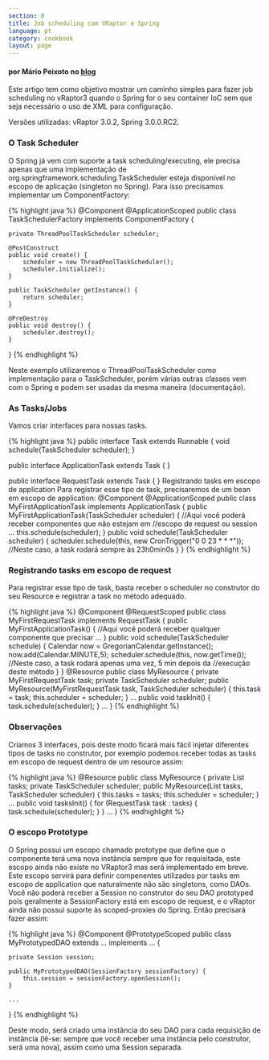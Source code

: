 ```yaml
---
section: 8
title: Job scheduling com VRaptor e Spring
language: pt
category: cookbook
layout: page
---
```


<h4>por Mário Peixoto no <a href="http://mariopeixoto.wordpress.com/2009/11/17/job-scheduling-com-vraptor3-e-spring3/">blog</a></h4>

Este artigo tem como objetivo mostrar um caminho simples para fazer job scheduling no vRaptor3 quando o Spring for o seu container IoC sem que seja necessário o uso de XML para configuração.

Versões utilizadas: vRaptor 3.0.2, Spring 3.0.0.RC2.

<h3>O Task Scheduler</h3>

O Spring já vem com suporte a task scheduling/executing, ele precisa apenas que uma implementação de org.springframework.scheduling.TaskScheduler esteja disponível no escopo de aplicação (singleton no Spring). Para isso precisamos implementar um ComponentFactory:

{% highlight java %}
@Component
@ApplicationScoped
public class TaskSchedulerFactory implements ComponentFactory<TaskScheduler> {

    private ThreadPoolTaskScheduler scheduler;
     
    @PostConstruct
    public void create() {
        scheduler = new ThreadPoolTaskScheduler();
        scheduler.initialize();
    }
     
    public TaskScheduler getInstance() {
        return scheduler;
    }
     
    @PreDestroy
    public void destroy() {
        scheduler.destroy();
    }
     
}
{% endhighlight %}

Neste exemplo utilizaremos o ThreadPoolTaskScheduler como implementação para o TaskScheduler, porém várias outras classes vem com o Spring e podem ser usadas da mesma maneira (documentação).

<h3>As Tasks/Jobs</h3>

Vamos criar interfaces para nossas tasks.

{% highlight java %}
public interface Task extends Runnable {
    void schedule(TaskScheduler scheduler);
}

public interface ApplicationTask extends Task {
}

public interface RequestTask extends Task {
}
Registrando tasks em escopo de application
Para registrar esse tipo de task, precisaremos de um bean em escopo de application:
@Component
@ApplicationScoped
public class MyFirstApplicationTask implements ApplicationTask {
    public MyFirstApplicationTask(TaskScheduler scheduler) { 
        //Aqui você poderá receber componentes que não estejam em 
        //escopo de request ou session
        ...
        this.schedule(scheduler);
    }
    public void schedule(TaskScheduler scheduler) {
        scheduler.schedule(this, new CronTrigger("0 0 23 * * *")); 
        //Neste caso, a task rodará sempre às 23h0min0s
    }
}
{% endhighlight %}

<h3>Registrando tasks em escopo de request</h3>

Para registrar esse tipo de task, basta receber o scheduler no construtor do seu Resource e registrar a task no método adequado.

{% highlight java %}
@Component
@RequestScoped
public class MyFirstRequestTask implements RequestTask {
    public MyFirstApplicationTask() { 
        //Aqui você poderá receber qualquer componente que precisar
        ...
    }
    public void schedule(TaskScheduler schedule) {
        Calendar now = GregorianCalendar.getInstance();
        now.add(Calendar.MINUTE,5);
        scheduler.schedule(this, now.getTime()); 
        //Neste caso, a task rodará apenas uma vez, 5 min depois da 
        //execução deste método
    }
}
@Resource
public class MyResource {
    private MyFirstRequestTask task;
    private TaskScheduler scheduler;
    public MyResource(MyFirstRequestTask task, TaskScheduler scheduler) {
        this.task = task;
        this.scheduler = scheduler;
    }
    ...
    public void taskInit() {
        task.schedule(scheduler);
    }
    ...
}
{% endhighlight %}

<h3>Observações</h3>

Criamos 3 interfaces, pois deste modo ficará mais fácil injetar diferentes tipos de tasks no construtor, por exemplo podemos receber todas as tasks em escopo de request dentro de um resource assim:

{% highlight java %}
@Resource
public class MyResource {
    private List<RequestTask> tasks;
    private TaskScheduler scheduler;
    public MyResource(List<RequestTask> tasks, TaskScheduler scheduler) {
        this.tasks = tasks;
        this.scheduler = scheduler;
    }
    ...
    public void tasksInit() {
        for (RequestTask task : tasks) {
            task.schedule(scheduler);
        }
    }
    ...
}
{% endhighlight %}

<h3>O escopo Prototype</h3>

O Spring possui um escopo chamado prototype que define que o componente terá uma nova instância sempre que for requisitada, este escopo ainda não existe no VRaptor3 mas será implementado em breve. Este escopo servirá para definir compenentes utilizados por tasks em escopo de application que naturalmente não são singletons, como DAOs.
Você não poderá receber a Session no construtor do seu DAO prototyped pois geralmente a SessionFactory está em escopo de request, e o vRaptor ainda não possui suporte às scoped-proxies do Spring. Então precisará fazer assim:

{% highlight java %}
@Component
@PrototypeScoped
public class MyPrototypedDAO extends ... implements ... {

    private Session session;

    public MyPrototypedDAO(SessionFactory sessionFactory) {
        this.session = sessionFactory.openSession();
    }

    ...
}
{% endhighlight %}

Deste modo, será criado uma instância do seu DAO para cada requisição de instância (lê-se: sempre que você receber uma instância pelo construtor, será uma nova), assim como uma Session separada.
